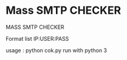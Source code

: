 # Mass SMTP CHECKER

MASS SMTP CHECKER			   

Format list  IP:USER:PASS

usage : 
python cok.py 
run with python 3
